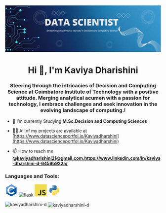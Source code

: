 ![logo](https://github.com/Kaviyadharshini-D/Kaviyadharshini-D/blob/main/Git-Banner.png)
<h1 align="center">Hi 👋, I'm Kaviya Dharishini</h1>
<h3 align="center">Steering through the intricacies of Decision and Computing Science at Coimbatore Institute of Technology with a positive attitude. Merging analytical acumen with a passion for technology, I embrace challenges and seek innovation in the evolving landscape of computing.!</h3>

- 🔭 I’m currently Studying **M.Sc.Decision and Computing Sciences**

- 👨‍💻 All of my projects are available at [https://www.datascienceportfol.io/Kaviyadharshini](https://www.datascienceportfol.io/Kaviyadharshini)

- 📫 How to reach me **@kaviyadharishini21@gmail.com,https://www.linkedin.com/in/kaviya-dharshini-d-6459b922a/**

<h3 align="left">Languages and Tools:</h3>
<p align="left"> <a href="https://www.cprogramming.com/" target="_blank" rel="noreferrer"> <img src="https://raw.githubusercontent.com/devicons/devicon/master/icons/c/c-original.svg" alt="c" width="40" height="40"/> </a> <a href="https://flask.palletsprojects.com/" target="_blank" rel="noreferrer"> <img src="https://www.vectorlogo.zone/logos/pocoo_flask/pocoo_flask-icon.svg" alt="flask" width="40" height="40"/> </a> <a href="https://developer.mozilla.org/en-US/docs/Web/JavaScript" target="_blank" rel="noreferrer"> <img src="https://raw.githubusercontent.com/devicons/devicon/master/icons/javascript/javascript-original.svg" alt="javascript" width="40" height="40"/> </a> <a href="https://www.python.org" target="_blank" rel="noreferrer"> <img src="https://raw.githubusercontent.com/devicons/devicon/master/icons/python/python-original.svg" alt="python" width="40" height="40"/> </a> </p>

<p><img align="left" src="https://github-readme-stats.vercel.app/api/top-langs?username=kaviyadharshini-d&show_icons=true&locale=en&layout=compact" alt="kaviyadharshini-d" /></p>

<p>&nbsp;<img align="center" src="https://github-readme-stats.vercel.app/api?username=kaviyadharshini-d&show_icons=true&locale=en" alt="kaviyadharshini-d" /></p>
